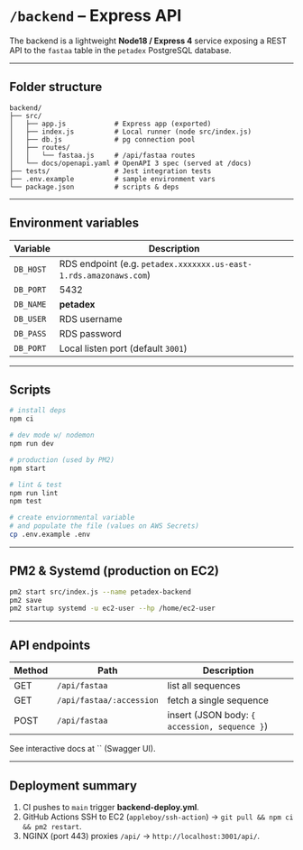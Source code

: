 # `/backend` – Express API

The backend is a lightweight **Node18 / Express 4** service exposing a REST API to the `fastaa` table in the `petadex` PostgreSQL database.

---

## Folder structure

```
backend/
├── src/
│   ├── app.js            # Express app (exported)
│   ├── index.js          # Local runner (node src/index.js)
│   ├── db.js             # pg connection pool
│   ├── routes/
│   │   └── fastaa.js     # /api/fastaa routes
│   └── docs/openapi.yaml # OpenAPI 3 spec (served at /docs)
├── tests/                # Jest integration tests
├── .env.example          # sample environment vars
└── package.json          # scripts & deps
```

---

## Environment variables

| Variable  | Description                                                       |
| --------- | ----------------------------------------------------------------- |
| `DB_HOST` | RDS endpoint (e.g. `petadex.xxxxxxx.us-east-1.rds.amazonaws.com`) |
| `DB_PORT` | 5432                                                              |
| `DB_NAME` | **petadex**                                                       |
| `DB_USER` | RDS username                                                      |
| `DB_PASS` | RDS password                                                      |
| `DB_PORT` | Local listen port (default `3001`)                                |

---

## Scripts

```bash
# install deps
npm ci

# dev mode w/ nodemon
npm run dev

# production (used by PM2)
npm start

# lint & test
npm run lint
npm test

# create enviornmental variable
# and populate the file (values on AWS Secrets)
cp .env.example .env
```

---

## PM2 & Systemd (production on EC2)

```bash
pm2 start src/index.js --name petadex-backend
pm2 save
pm2 startup systemd -u ec2-user --hp /home/ec2-user
```
---

## API endpoints

| Method | Path                     | Description                                   |
| ------ | ------------------------ | --------------------------------------------- |
| GET    | `/api/fastaa`            | list all sequences                            |
| GET    | `/api/fastaa/:accession` | fetch a single sequence                       |
| POST   | `/api/fastaa`            | insert (JSON body: `{ accession, sequence }`) |

See interactive docs at `` (Swagger UI).

---

## Deployment summary

1. CI pushes to `main` trigger **backend-deploy.yml**.
2. GitHub Actions SSH to EC2 (`appleboy/ssh-action`) -> `git pull && npm ci && pm2 restart`.
3. NGINX (port 443) proxies `/api/` → `http://localhost:3001/api/`.
